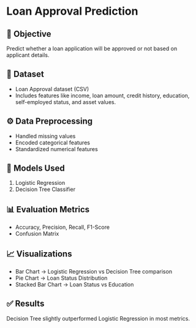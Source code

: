 # Loan Approval Prediction

## 📌 Objective
Predict whether a loan application will be approved or not based on applicant details.

## 📂 Dataset
- Loan Approval dataset (CSV)
- Includes features like income, loan amount, credit history, education, self-employed status, and asset values.

## ⚙️ Data Preprocessing
- Handled missing values
- Encoded categorical features
- Standardized numerical features

## 🤖 Models Used
1. Logistic Regression  
2. Decision Tree Classifier  

## 📊 Evaluation Metrics
- Accuracy, Precision, Recall, F1-Score  
- Confusion Matrix  

## 📈 Visualizations
- Bar Chart → Logistic Regression vs Decision Tree comparison  
- Pie Chart → Loan Status Distribution  
- Stacked Bar Chart → Loan Status vs Education  

## ✅ Results
Decision Tree slightly outperformed Logistic Regression in most metrics.

